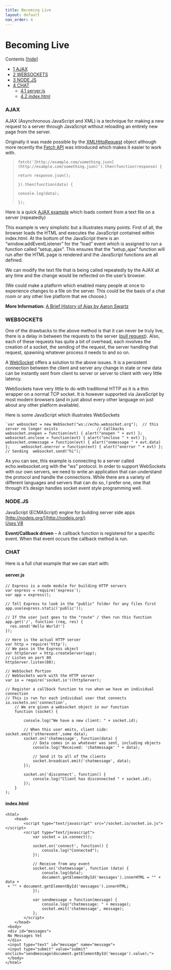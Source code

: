 ```yaml
---
title: Becoming Live
layout: default
nav_order: 4
---
```


# Becoming Live

Contents \[[hide](./becoming-live/#)\]

- [1 AJAX](./becoming-live/#AJAX)
- [2 WEBSOCKETS](./becoming-live/#WEBSOCKETS)
- [3 NODE.JS](./becoming-live/#NODEJS)
- [4 CHAT](./becoming-live/#CHAT)
  - [4.1 server.js](./becoming-live/#serverjs)
  - [4.2 index.html](./becoming-live/#indexhtml)

### **AJAX**

AJAX (Asynchronous JavaScript and XML) is a technique for making a new request to a server through JavaScript without reloading an entirely new page from the server.

Originally it was made possible by the [XMLHttpRequest](http://www.w3schools.com/XML/xml_http.asp) object although more recently the [Fetch API](https://developer.mozilla.org/en-US/docs/Web/API/Fetch_API/Using_Fetch) was introduced which makes it easier to work with.

> `fetch('[http://example.com/something.json](http://example.com/something.json)').then(function(response) {`
>
> `return response.json();`
>
> `}).then(function(data) {`
>
> `console.log(data);`
>
> `});`

Here is a quick [AJAX example](http://itp.nyu.edu/~sve204/connect_spring2021/ajax_example.zip) which loads content from a text file on a server (repeatedly)

This example is very simplistic but a illustrates many points. First of all, the browser loads the HTML and executes the JavaScript contained within index.html. At the bottom of the JavaScript there is an “window.addEventListener” for the “load” event which is assigned to run a function called “setup_ajax”. This ensures that the “setup_ajax” function will run after the HTML page is rendered and the JavaScript functions are all defined.

We can modify the text file that is being called repeatedly by the AJAX at any time and the change would be reflected on the user’s browser.

(We could make a platform which enabled many people at once to experience changes to a file on the server. This could be the basis of a chat room or any other live platform that we choose.)

**More Information:** [A Brief History of Ajax by Aaron Swartz](http://www.aaronsw.com/weblog/ajaxhistory)

### WEBSOCKETS

One of the drawbacks to the above method is that it can never be truly live, there is a delay in between the requests to the server ([pull request](https://en.wikipedia.org/wiki/Pull_technology)). Also, each of these requests has quite a bit of overhead, each involves the creation of a socket, the sending of the request, the server handling that request, spawning whatever process it needs to and so on.

A [WebSocket](https://en.wikipedia.org/wiki/WebSocket) offers a solution to the above issues. It is a persistent connection between the client and server any change in state or new data can be instantly sent from client to server or server to client with very little latency.

WebSockets have very little to do with traditional HTTP as it is a thin wrapper on a normal TCP socket. It is however supported via JavaScript by most modern browsers (and in just about every other language on just about any other platform available).

Here is some JavaScript which illustrates WebSockets

    `var websocket = new WebSocket("ws://echo.websocket.org");  // this server no longer exists 			  	// Callbacks  	websocket.onopen = function(evt) { alert("onopen " + evt) };  	websocket.onclose = function(evt) { alert("onclose " + evt) };  	websocket.onmessage = function(evt) { alert("onmessage " + evt.data) };  	websocket.onerror = function(evt) { alert("onerror " + evt) };  	// Sending 	websocket.send("hi");`

As you can see, this example is connecting to a server called echo.websocket.org with the “ws” protocol. In order to support WebSockets with our own servers, we need to write an application that can understand the protocol and handle the connections. While there are a variety of different languages and servers that can do so, I prefer one, one that through it’s design handles socket event style programming well.

### NODE.JS

JavaScript (ECMAScript) engine for building server side apps  
[http://nodejs.org/](http://nodejs.org/)  
[Uses V8](https://developers.google.com/v8/)

**Event/Callback driven** – A callback function is registered for a specific event. When that event occurs the callback method is run.

### CHAT

Here is a full chat example that we can start with:

#### server.js

    // Express is a node module for building HTTP servers
    var express = require('express');
    var app = express();

    // Tell Express to look in the "public" folder for any files first
    app.use(express.static('public'));

    // If the user just goes to the "route" / then run this function
    app.get('/', function (req, res) {
      res.send('Hello World!')
    });

    // Here is the actual HTTP server
    var http = require('http');
    // We pass in the Express object
    var httpServer = http.createServer(app);
    // Listen on port 80
    httpServer.listen(80);

    // WebSocket Portion
    // WebSockets work with the HTTP server
    var io = require('socket.io')(httpServer);

    // Register a callback function to run when we have an individual connection
    // This is run for each individual user that connects
    io.sockets.on('connection',
    	// We are given a websocket object in our function
    	function (socket) {

    		console.log("We have a new client: " + socket.id);

    		// When this user emits, client side: socket.emit('otherevent',some data);
    		socket.on('chatmessage', function(data) {
    			// Data comes in as whatever was sent, including objects
    			console.log("Received: 'chatmessage' " + data);

    			// Send it to all of the clients
    			socket.broadcast.emit('chatmessage', data);
    		});

    		socket.on('disconnect', function() {
    			console.log("Client has disconnected " + socket.id);
    		});
    	}
    );

#### index.html

    <html>
    	<head>
    		<script type="text/javascript" src="/socket.io/socket.io.js"></script>
    		<script type="text/javascript">
    			var socket = io.connect();

    			socket.on('connect', function() {
    				console.log("Connected");
    			});

    			// Receive from any event
    			socket.on('chatmessage', function (data) {
    				console.log(data);
    				document.getElementById('messages').innerHTML = "" + data +
     + "" + document.getElementById('messages').innerHTML;
    			});

    			var sendmessage = function(message) {
    				console.log("chatmessage: " + message);
    				socket.emit('chatmessage', message);
    			};
    		</script>
    	</head>
     <body>
     <div id="messages">
     No Messages Yet
     </div>
     <input type="text" id="message" name="message">
     <input type="submit" value="submit" onclick="sendmessage(document.getElementById('message').value);">
     </body>
    </html>

